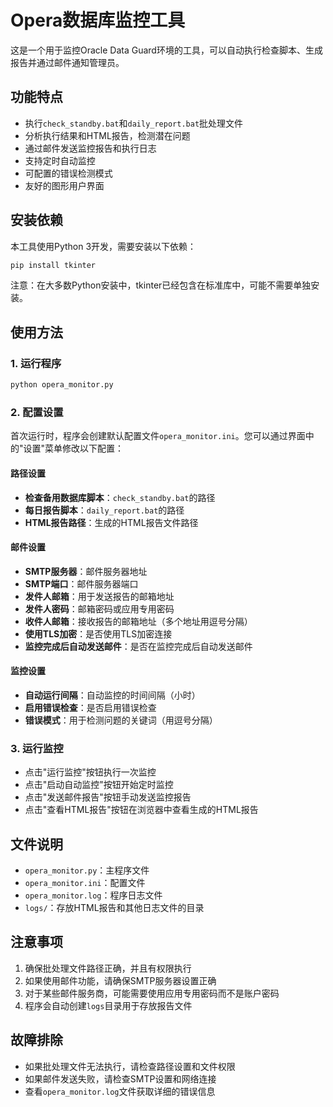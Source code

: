 # Opera数据库监控工具

这是一个用于监控Oracle Data Guard环境的工具，可以自动执行检查脚本、生成报告并通过邮件通知管理员。

## 功能特点

- 执行`check_standby.bat`和`daily_report.bat`批处理文件
- 分析执行结果和HTML报告，检测潜在问题
- 通过邮件发送监控报告和执行日志
- 支持定时自动监控
- 可配置的错误检测模式
- 友好的图形用户界面

## 安装依赖

本工具使用Python 3开发，需要安装以下依赖：

```bash
pip install tkinter
```

注意：在大多数Python安装中，tkinter已经包含在标准库中，可能不需要单独安装。

## 使用方法

### 1. 运行程序

```bash
python opera_monitor.py
```

### 2. 配置设置

首次运行时，程序会创建默认配置文件`opera_monitor.ini`。您可以通过界面中的"设置"菜单修改以下配置：

#### 路径设置

- **检查备用数据库脚本**：`check_standby.bat`的路径
- **每日报告脚本**：`daily_report.bat`的路径
- **HTML报告路径**：生成的HTML报告文件路径

#### 邮件设置

- **SMTP服务器**：邮件服务器地址
- **SMTP端口**：邮件服务器端口
- **发件人邮箱**：用于发送报告的邮箱地址
- **发件人密码**：邮箱密码或应用专用密码
- **收件人邮箱**：接收报告的邮箱地址（多个地址用逗号分隔）
- **使用TLS加密**：是否使用TLS加密连接
- **监控完成后自动发送邮件**：是否在监控完成后自动发送邮件

#### 监控设置

- **自动运行间隔**：自动监控的时间间隔（小时）
- **启用错误检查**：是否启用错误检查
- **错误模式**：用于检测问题的关键词（用逗号分隔）

### 3. 运行监控

- 点击"运行监控"按钮执行一次监控
- 点击"启动自动监控"按钮开始定时监控
- 点击"发送邮件报告"按钮手动发送监控报告
- 点击"查看HTML报告"按钮在浏览器中查看生成的HTML报告

## 文件说明

- `opera_monitor.py`：主程序文件
- `opera_monitor.ini`：配置文件
- `opera_monitor.log`：程序日志文件
- `logs/`：存放HTML报告和其他日志文件的目录

## 注意事项

1. 确保批处理文件路径正确，并且有权限执行
2. 如果使用邮件功能，请确保SMTP服务器设置正确
3. 对于某些邮件服务商，可能需要使用应用专用密码而不是账户密码
4. 程序会自动创建`logs`目录用于存放报告文件

## 故障排除

- 如果批处理文件无法执行，请检查路径设置和文件权限
- 如果邮件发送失败，请检查SMTP设置和网络连接
- 查看`opera_monitor.log`文件获取详细的错误信息